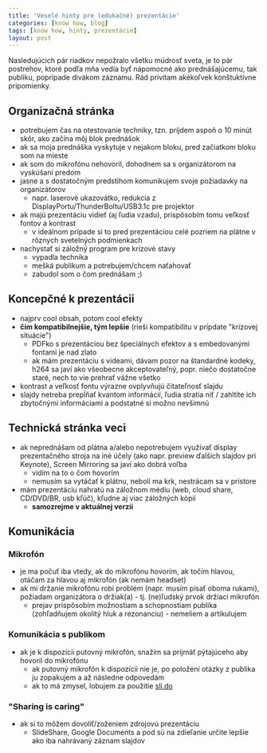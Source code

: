 ```yaml
---
title: 'Veselé hinty pre (edukačné) prezentácie'
categories: [know how, blog]
tags: [know how, hinty, prezentácie]
layout: post
---
```

Nasledujúcich pár riadkov nepožralo všetku múdrosť sveta, je to pár postrehov, ktoré podľa mňa vedia byť nápomocné ako prednášajúcemu, tak publiku, poprípade divákom záznamu. Rád privítam akékoľvek konštuktívne pripomienky.

## Organizačná stránka
  * potrebujem čas na otestovanie techniky, tzn. príjdem aspoň o 10 minút skôr, ako začína môj blok prednášok
  * ak sa moja prednáška vyskytuje v nejakom bloku, pred začiatkom bloku som na mieste
  * ak som do mikrofónu nehovoril, dohodnem sa s organizátorom na vyskúšaní predom
  * jasne a s dostatočným predstihom komunikujem svoje požiadavky na organizátorov
    * napr. laserové ukazovátko, redukcia z DisplayPortu/ThunderBoltu/USB3.1c pre projektor   
  * ak majú prezentáciu vidieť (aj ľudia vzadu), prispôsobím tomu veľkosť fontov a kontrast
    * v ideálnom prípade si to pred prezentáciou celé pozriem na plátne v rôznych svetelných podmienkach
  * nachystať si záložný program pre krízové stavy
    * vypadla technika
    * mešká publikum a potrebujem/chcem naťahovať
    * zabudol som o čom prednášam ;)

## Koncepčné k prezentácii
  * najprv cool obsah, potom cool efekty
  * **čím kompatibilnejšie, tým lepšie** (rieši kompatibilitu v prípdate "krízovej situácie")
    * PDFko s prezentáciou bez špeciálnych efektov a s embedovanými fontami je nad zlato
    * ak mám prezentáciu s videami, dávam pozor na štandardné kodeky, h264 sa javí ako všeobecne akceptovateľný, popr. niečo dostatočne staré, nech to vie prehrať vážne všetko
  * kontrast a veľkosť fontu výrazne ovplyvňujú čitateľnosť slajdu
  * slajdy netreba prepĺňať kvantom informácií, ľudia stratia niť / zahltíte ich zbytočnými informáciami a podstatné si možno nevšimnú

## Technická stránka veci
  * ak neprednášam od plátna a/alebo nepotrebujem využívať display prezentačného stroja na iné účely (ako napr. preview ďalších slajdov pri Keynote), Screen Mirroring sa javí ako dobrá voľba
    * vidím na to o čom hovorím
    * nemusím sa vytáčať k plátnu, nebolí ma krk, nestrácam sa v pristore
  * mám prezentáciu nahratú na záložnom médiu (web, cloud share, CD/DVD/BR, usb kľúč), kľudne aj viac záložných kópií
    * **samozrejme v aktuálnej verzií**

## Komunikácia

### Mikrofón
  * je ma počuť iba vtedy, ak do mikrofónu hovorím, ak točím hlavou, otáčam za hlavou aj mikrofón (ak nemám headset)
  * ak mi držanie mikrofónu robí problém (napr. musím písať oboma rukami), požiadam organizátora o držiak(a) - tj. (ne)ľudský prvok držiaci mikrofón
	* prejav prispôsobím možnostiam a schopnostiam publika (zohľadňujem okolitý hluk a rezonanciu) - nemeliem a artikulujem

### Komunikácia s publikom ###
  * ak je k dispozícii putovný mikrofón, snažím sa prijmäť pýtajúceho aby hovoril do mikrofónu
	* ak putovný mikrofón k dispozícii nie je, po položení otázky z publika ju zopakujem a až následne odpovedám
	* ak to má zmysel, lobujem za použitie [sli.do](https://www.sli.do/)

### "Sharing is caring" ###
  * ak si to môžem dovoliť/zoženiem zdrojovú prezentáciu
    * SlideShare, Google Documents a pod sú na zdieľanie určite lepšie ako iba nahrávaný záznam slajdov